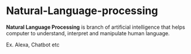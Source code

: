 # Natural-Language-processing

 **Natural Language Processing** is branch of artificial intelligence that helps computer to understand, interpret and manipulate human language.

 Ex. Alexa, Chatbot etc
